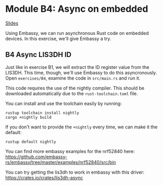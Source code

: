 # Module B4: Async on embedded

<a href="/slides/B4-async-embedded.pdf" target="_blank">Slides</a>

Using Embassy, we can run asynchronous Rust code on embedded devices. In this exercise, we'll give Embassy a try.

## B4 Async LIS3DH ID
Just like in exercise B1, we will extract the ID register value from the LIS3DH. This time, though, we'll use Embassy to
do this asyncronously. Open `exercises/B4`, examine the code in `src/main.rs` and run it.

This code requires the use of the nightly compiler.
This should be downloaded automatically due to the `rust-toolchain.toml` file.

You can install and use the toolchain easily by running:
```
rustup toolchain install nightly
cargo +nightly build
```

If you don't want to provide the `+nightly` every time, we can make it the default:

```
rustup default nightly
```

You can find more embassy examples for the nrf52840 here: <https://github.com/embassy-rs/embassy/tree/master/examples/nrf52840/src/bin>

You can try getting the lis3dh to work in embassy with this driver: <https://crates.io/crates/lis3dh-async>
